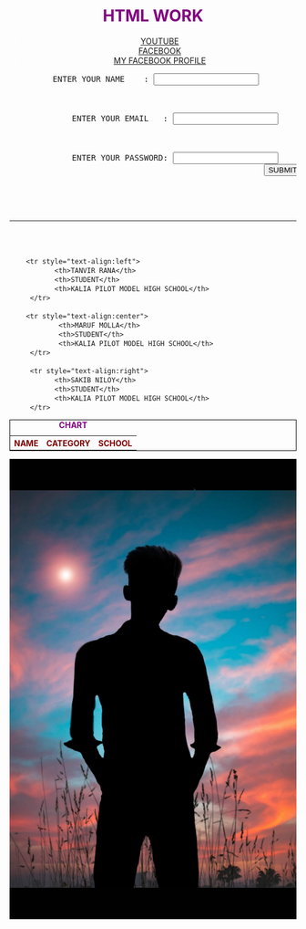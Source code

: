 


<head>
	<title><big>HTML BESIC</big></title>

<div style="text-align:center; color:white">

<h1 style="color:purple">
HTML WORK
</h1>

<ul>
      <li><a href="https://www.youtube.com">YOUTUBE</a></li>
      <li><a href="https://www.facebook.com">FACEBOOK</a></li>
      <li><a href="https://www.facebook.com/tanvir.rana.18488">MY FACEBOOK PROFILE</a></li>
</ul>

</div>


<div>
   <form>      
            <pre>
	     ENTER YOUR NAME    : <input type="text"/>
<br><br>
             ENTER YOUR EMAIL   : <input type="email"/>
<br><br>
             ENTER YOUR PASSWORD: <input type="text"/>
                                                     <button type="submit">SUBMIT</button>
	   </pre>
   </form>
</div>

<br>
<br>
<hr>
<br>
<br>


<div>


   <table style="width:100%;border:1px solid black;color:maroon">
     <caption style="color:purple"><b>CHART</b></caption>
       <tr>
              <th>NAME</th>
              <th>CATEGORY</th>
               <th>SCHOOL</th>
       </tr>

        <tr style="text-align:left">
               <th>TANVIR RANA</th>
               <th>STUDENT</th>
               <th>KALIA PILOT MODEL HIGH SCHOOL</th>
         </tr>

        <tr style="text-align:center">
                <th>MARUF MOLLA</th>
                <th>STUDENT</th>
                <th>KALIA PILOT MODEL HIGH SCHOOL</th>
         </tr>

         <tr style="text-align:right">
               <th>SAKIB NILOY</th>
               <th>STUDENT</th>
               <th>KALIA PILOT MODEL HIGH SCHOOL</th>
         </tr>

 </table>

</div>

<img src="cad0acc2-c433-422b-9d5f-b37b1339d751.png"/>

